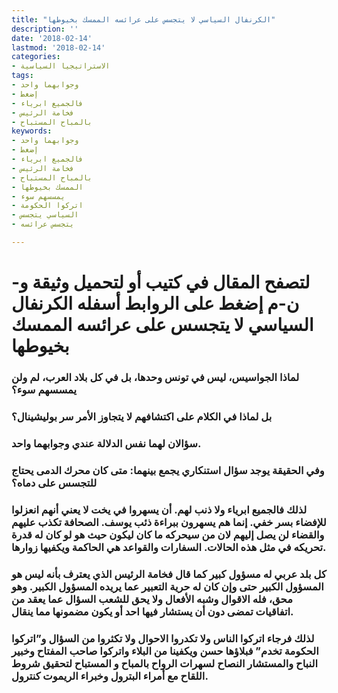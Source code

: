 ```yaml
---
title: "الكرنفال السياسي لا يتجسس على عرائسه الممسك بخيوطها"
description: ''
date: '2018-02-14'
lastmod: '2018-02-14'
categories:
- الاستراتيجيا السياسية
tags:
- وجوابهما واحد
- إضغط
- فالجميع ابرياء
- فخامة الرئيس
- بالمباح المستباح
keywords:
- وجوابهما واحد
- إضغط
- فالجميع ابرياء
- فخامة الرئيس
- بالمباح المستباح
- الممسك بخيوطها
- يمسسهم سوء
- اتركوا الحكومة
- السياسي يتجسس
- يتجسس عرائسه

---
```

# **لتصفح المقال في كتيب أو لتحميل وثيقة و-ن-م إضغط على الروابط أسفله** **الكرنفال السياسي لا يتجسس على عرائسه الممسك بخيوطها**

### لماذا الجواسيس، ليس في تونس وحدها، بل في كل بلاد العرب، لم ولن يمسسهم سوء؟

### بل لماذا في الكلام على اكتشافهم لا يتجاوز الأمر سر بوليشينال؟

### سؤالان لهما نفس الدلالة عندي وجوابهما واحد.

### وفي الحقيقة يوجد سؤال استنكاري يجمع بينهما: متى كان محرك الدمى يحتاج للتجسس على دماه؟

### لذلك فالجميع ابرياء ولا ذنب لهم. أن يسهروا في يخت لا يعني أنهم انعزلوا للإفضاء بسر خفي. إنما هم يسهرون ببراءة ذئب يوسف. الصحافة تكذب عليهم والقضاء لن يصل إليهم لان من سيحركه ما كان ليكون حيث هو لو كان له قدرة تحريكه في مثل هذه الحالات. السفارات والقواعد هي الحاكمة ويكفيها زوارها.

### كل بلد عربي له مسؤول كبير كما قال فخامة الرئيس الذي يعترف بأنه ليس هو المسؤول الكبير حتى وإن كان له حرية التعبير عما يريده المسؤول الكبير. وهو محق، فله الاقوال وشبه الأفعال ولا يحق للشعب السؤال عما يعقد من اتفاقيات تمضى دون أن يستشار فيها احد أو يكون مضمونها مما ينقال.

### لذلك فرجاء اتركوا الناس ولا تكدروا الاحوال ولا تكثروا من السؤال و”اتركوا الحكومة تخدم” فبلاؤها حسن ويكفينا من البلاء واتركوا صاحب المفتاح وخبير النباح والمستشار النصاح لسهرات الرواح بالمباح و المستباح لتحقيق شروط اللقاح مع أمراء البترول وخبراء الريموت كنترول.

###